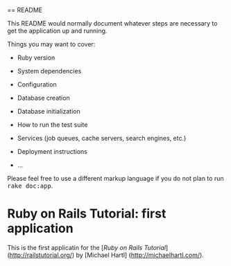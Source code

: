 == README

This README would normally document whatever steps are necessary to get the
application up and running.

Things you may want to cover:

* Ruby version

* System dependencies

* Configuration

* Database creation

* Database initialization

* How to run the test suite

* Services (job queues, cache servers, search engines, etc.)

* Deployment instructions

* ...


Please feel free to use a different markup language if you do not plan to run
<tt>rake doc:app</tt>.
# Ruby on Rails Tutorial: first application

This is the first applicatin for the [*Ruby on Rails Tutorial*] (http://railstutorial.org/) by [Michael Hartl] (http://michaelhartl.com/).